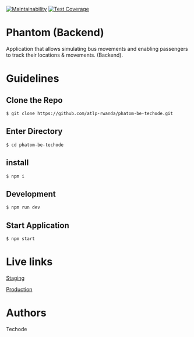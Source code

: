 

[![Maintainability](https://api.codeclimate.com/v1/badges/9106b0c38340a9e4b148/maintainability)](https://codeclimate.com/github/atlp-rwanda/phatom-be-techode/maintainability) [![Test Coverage](https://api.codeclimate.com/v1/badges/9106b0c38340a9e4b148/test_coverage)](https://codeclimate.com/github/atlp-rwanda/phatom-be-techode/test_coverage) 


# Phantom (Backend)

Application that allows simulating bus movements and enabling passengers to track their locations & movements. 
(Backend).

# Guidelines

## Clone the Repo

```
$ git clone https://github.com/atlp-rwanda/phatom-be-techode.git 
```

## Enter Directory

```
$ cd phatom-be-techode 
```

## install
```
$ npm i 
```

## Development

```
$ npm run dev
```

## Start Application

```
$ npm start
```

# Live links

[Staging](url)

[Production](url)

# Authors

Techode